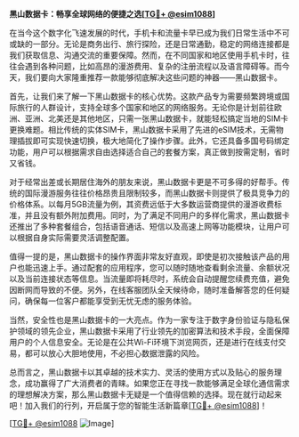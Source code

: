 **黑山数据卡：畅享全球网络的便捷之选[[TG💪+ @esim1088](https://t.me/s/esim1088)]**

在当今这个数字化飞速发展的时代，手机卡和流量卡早已成为我们日常生活中不可或缺的一部分。无论是商务出行、旅行探险，还是日常通勤，稳定的网络连接都是我们获取信息、沟通交流的重要保障。然而，在不同国家和地区使用手机卡时，往往会遇到各种问题，比如高昂的漫游费用、复杂的注册流程以及语言障碍等。而今天，我们要向大家隆重推荐一款能够彻底解决这些问题的神器——黑山数据卡。

首先，让我们来了解一下黑山数据卡的核心优势。这款产品专为需要频繁跨境或国际旅行的人群设计，支持全球多个国家和地区的网络服务。无论你是计划前往欧洲、亚洲、北美还是其他地区，只需一张黑山数据卡，就能轻松搞定当地的SIM卡更换难题。相比传统的实体SIM卡，黑山数据卡采用了先进的eSIM技术，无需物理插拔即可实现快速切换，极大地简化了操作步骤。此外，它还具备多国号码绑定功能，用户可以根据需求自由选择适合自己的套餐方案，真正做到按需定制，省时又省钱。

对于经常出差或长期居住海外的朋友来说，黑山数据卡更是不可多得的好帮手。传统的国际漫游服务往往价格昂贵且限制较多，而黑山数据卡则提供了极具竞争力的价格体系。以每月5GB流量为例，其资费远低于大多数运营商提供的漫游收费标准，并且没有额外附加费用。同时，为了满足不同用户的多样化需求，黑山数据卡还推出了多种套餐组合，包括语音通话、短信以及高速上网等功能模块，让用户可以根据自身实际需要灵活调整配置。

值得一提的是，黑山数据卡的操作界面非常友好直观，即使是初次接触该产品的用户也能迅速上手。通过配套的应用程序，您可以随时随地查看剩余流量、余额状况以及当前连接状态等信息。当流量即将耗尽时，系统会自动提醒您续费充值，避免因断网而导致的不便。另外，在线客服团队全天候待命，随时准备解答您的任何疑问，确保每一位客户都能享受到无忧无虑的服务体验。

当然，安全性也是黑山数据卡的一大亮点。作为一家专注于数字身份验证与隐私保护领域的领先企业，黑山数据卡采用了行业领先的加密算法和技术手段，全面保障用户的个人信息安全。无论是在公共Wi-Fi环境下浏览网页，还是进行在线支付交易，都可以放心大胆地使用，不必担心数据泄露的风险。

总而言之，黑山数据卡以其卓越的技术实力、灵活的使用方式以及贴心的服务理念，成功赢得了广大消费者的青睐。如果您正在寻找一款能够满足全球化通信需求的理想解决方案，那么黑山数据卡无疑是一个值得信赖的选择。现在就行动起来吧！加入我们的行列，开启属于您的智能生活新篇章[[TG💪+ @esim1088](https://t.me/s/esim1088)]！

[[TG💪+ @esim1088](https://t.me/s/esim1088) ![Image](https://i.postimg.cc/4NQfJmqS/Snipaste-2025-05-13-00-14-12.png)]